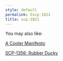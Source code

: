 ```yaml
---
style: default
permalink: Xscp-1021
title: scp-1021
---
```

You may also like:

[A Cooler Manifesto](http://scp-wiki.net/a-cooler-manifesto)

[SCP-1356: Rubber Ducky](http://scp-wiki.net/scp-1356)
